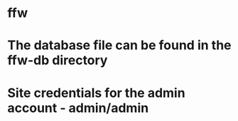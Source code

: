 # ffw

# The database file can be found in the ffw-db directory
# Site credentials for the admin account - admin/admin


